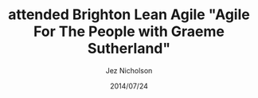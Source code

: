 ---
title: attended Brighton Lean Agile "Agile For The People with Graeme Sutherland"
date: 2014/07/24
tags: [events, blag]
author: Jez Nicholson
---